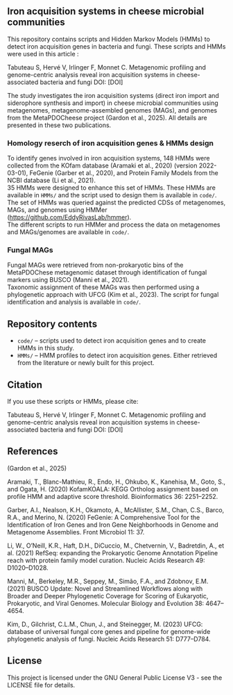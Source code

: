 ## Iron acquisition systems in cheese microbial communities
This repository contains scripts and Hidden Markov Models (HMMs) to detect iron acquisition genes in bacteria and fungi. These scripts and HMMs were used in this article :

Tabuteau S, Hervé V, Irlinger F, Monnet C. Metagenomic profiling and genome-centric analysis reveal iron acquisition systems in cheese-associated bacteria and fungi
DOI: [DOI]

The study investigates the iron acquisition systems (direct iron import and siderophore synthesis and import) in cheese microbial communities using metagenomes, metagenome-assembled genomes (MAGs), and genomes from the MetaPDOCheese project (Gardon et al., 2025). All details are presented in these two publications.

### Homology reserch of iron acquisition genes & HMMs design

To identify genes involved in iron acquisition systems, 148 HMMs were collected from the KOfam database (Aramaki et al., 2020) (version 2022-03-01), FeGenie (Garber et al., 2020), and Protein Family Models from the NCBI database (Li et al., 2021).  
35 HMMs were designed to enhance this set of HMMs. These HMMs are available in `HMMs/` and the script used to design them is available in `code/`.  
The set of HMMs was queried against the predicted CDSs of metagenomes, MAGs, and genomes using HMMer (https://github.com/EddyRivasLab/hmmer).  
The different scripts to run HMMer and process the data on metagenomes and MAGs/genomes are available in `code/`.

### Fungal MAGs

Fungal MAGs were retrieved from non-prokaryotic bins of the MetaPDOChese metagenomic dataset through identification of fungal markers using BUSCO (Manni et al., 2021).  
Taxonomic assignment of these MAGs was then performed using a phylogenetic approach with UFCG (Kim et al., 2023). The script for fungal identification and analysis is available in `code/`.

## Repository contents

- `code/` – scripts used to detect iron acquisition genes and to create HMMs in this study.
- `HMMs/` – HMM profiles to detect iron acquisition genes. Either retrieved from the literature or newly built for this project.

## Citation

If you use these scripts or HMMs, please cite:

Tabuteau S, Hervé V, Irlinger F, Monnet C. Metagenomic profiling and genome-centric analysis reveal iron acquisition systems in cheese-associated bacteria and fungi
DOI: [DOI]

## References

(Gardon et al., 2025)

Aramaki, T., Blanc-Mathieu, R., Endo, H., Ohkubo, K., Kanehisa, M., Goto, S., and Ogata, H. (2020) KofamKOALA: KEGG Ortholog assignment based on profile HMM and adaptive score threshold. Bioinformatics 36: 2251–2252.

Garber, A.I., Nealson, K.H., Okamoto, A., McAllister, S.M., Chan, C.S., Barco, R.A., and Merino, N. (2020) FeGenie: A Comprehensive Tool for the Identification of Iron Genes and Iron Gene Neighborhoods in Genome and Metagenome Assemblies. Front Microbiol 11: 37.

Li, W., O’Neill, K.R., Haft, D.H., DiCuccio, M., Chetvernin, V., Badretdin, A., et al. (2021) RefSeq: expanding the Prokaryotic Genome Annotation Pipeline reach with protein family model curation. Nucleic Acids Research 49: D1020–D1028.

Manni, M., Berkeley, M.R., Seppey, M., Simão, F.A., and Zdobnov, E.M. (2021) BUSCO Update: Novel and Streamlined Workflows along with Broader and Deeper Phylogenetic Coverage for Scoring of Eukaryotic, Prokaryotic, and Viral Genomes. Molecular Biology and Evolution 38: 4647–4654.

Kim, D., Gilchrist, C.L.M., Chun, J., and Steinegger, M. (2023) UFCG: database of universal fungal core genes and pipeline for genome-wide phylogenetic analysis of fungi. Nucleic Acids Research 51: D777–D784.

## License
This project is licensed under the GNU General Public License V3 - see the LICENSE file for details.
